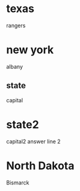 # texas
rangers

# new york
albany

## state
capital

# state2
capital2
answer line 2

# North Dakota
Bismarck

